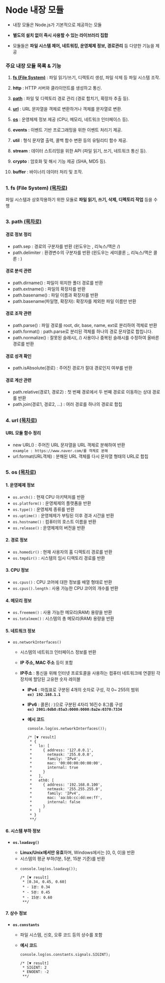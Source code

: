 # Node 내장 모듈

-  내장 모듈은 Node.js가 기본적으로 제공하는 모듈

-  **별도의 설치 없이 즉시 사용할 수 있는 라이브러리 집합**

-  모듈들은 **파일 시스템 제어, 네트워킹, 운영체제 정보, 경로관리** 등 다양한 기능을 제공

### 주요 내장 모듈 목록 & 기능

1. [**fs (File System)**](#1-fs-file-system-목차로) : 파일 읽기/쓰기, 디렉토리 생성, 파일 삭제 등 파일 시스템 조작.

2. **http** : HTTP 서버와 클라이언트를 생성하고 통신.

3. [**path**](#3-path-목차로) : 파일 및 디렉토리 경로 관리 (경로 합치기, 확장자 추출 등).

4. [**url**](#4-url-목차로) : URL 문자열을 객체로 변환하거나 객체를 문자열로 변환.

5. [**os**](#5-os-목차로) : 운영체제 정보 제공 (CPU, 메모리, 네트워크 인터페이스 등).

6. **events** : 이벤트 기반 프로그래밍을 위한 이벤트 처리기 제공.

7. **util** : 형식 문자열 출력, 콜백 함수 변환 등의 유틸리티 함수 제공.

8. **stream** : 데이터 스트리밍을 위한 API (파일 읽기, 쓰기, 네트워크 통신 등).

9. **crypto** : 암호화 및 해시 기능 제공 (SHA, MD5 등).

10.   **buffer** : 바이너리 데이터 처리 및 조작.

##

### 1. fs (File System) [(목차로)](#주요-내장-모듈-목록--기능)

파일 시스템과 상호작용하기 위한 모듈로 **파일 읽기, 쓰기, 삭제, 디렉토리 작업** 등을 수행

##

### 3. path [(목차로)](#주요-내장-모듈-목록--기능)

#### 경로 정보 정리

-  path.sep : 경로의 구분자를 반환 (윈도우는 \, 리눅스/맥은 /)
-  path.delimiter : 환경변수의 구분자를 반환 (윈도우는 세미콜론 ;, 리눅스/맥은 콜론 : )

#### 경로 분석 관련

-  path.dirname() : 파일이 위치한 폴더 경로를 반환
-  path.extname() : 파일의 확장자를 반환
-  path.basename() : 파일 이름과 확장자를 반환
-  path.basename(파일명, 확장자): 확장자를 제외한 파일 이름만 반환

#### 경로 조작 관련

-  path.parse() : 파일 경로를 root, dir, base, name, ext로 분리하여 객체로 반환
-  path.format() : path.parse로 분리된 객체를 하나의 경로 문자열로 합칩니다.
-  path.normalize() : 잘못된 슬래시(\, /) 사용이나 중복된 슬래시를 수정하여 올바른 경로를 반환

#### 경로 성격 확인

-  path.isAbsolute(경로) : 주어진 경로가 절대 경로인지 여부를 반환

#### 경로 계산 관련

-  path.relative(경로1, 경로2) : 첫 번째 경로에서 두 번째 경로로 이동하는 상대 경로를 반환
-  path.join(경로1, 경로2, …) : 여러 경로를 하나의 경로로 합칩

##

### 4. url [(목차로)](#주요-내장-모듈-목록--기능)

#### URL 모듈 함수 정리

-  new URL() : 주어진 URL 문자열을 URL 객체로 분해하여 반환\
    `example : https://www.naver.com/를 객체로 분해`
-  url.format(URL객체) : 분해된 URL 객체를 다시 문자열 형태의 URL로 합칩

##

### 5. os [(목차로)](#주요-내장-모듈-목록--기능)

#### 1. 운영체제 정보

-  `os.arch()` : 현재 CPU 아키텍처를 반환
-  `os.platform()` : 운영체제의 플랫폼을 반환
-  `os.type()` : 운영체제 종류를 반환
-  `os.uptime()` : 운영체제가 부팅된 이후 경과 시간을 반환
-  `os.hostname()` : 컴퓨터의 호스트 이름을 반환
-  `os.release()` : 운영체제의 버전을 반환

#### 2. 경로 정보

-  `os.homedir()` : 현재 사용자의 홈 디렉토리 경로를 반환
-  `os.tmpdir()` : 시스템의 임시 디렉토리 경로를 반환

#### 3. CPU 정보

-  `os.cpus()` : CPU 코어에 대한 정보를 배열 형태로 반환
-  `os.cpus().length` : 사용 가능한 CPU 코어의 개수를 반환

#### 4. 메모리 정보

-  `os.freemem()` : 사용 가능한 메모리(RAM) 용량을 반환
-  `os.totalmem()` : 시스템의 총 메모리(RAM) 용량을 반환

#### 5. 네트워크 정보

-  `os.networkInterfaces()`

   -  시스템의 네트워크 인터페이스 정보를 반환
   -  **IP 주소, MAC 주소** 등이 포함
   -  **IP주소** : 통신을 위해 인터넷 프로토콜을 사용하는 컴퓨터 네트워크에 연결된 각 장치에 할당된 고유한 숫자 레이블

      -  **IPv4** : 마침표로 구분된 4개의 숫자로 구성, 각 0~ 255의 범위\
         **`ex) 192.168.1.1`**
      -  **IPv6** : 콜론( _:_ )으로 구분된 4자리 16진수 8그룹 구성\
         **`ex) 2001:0db8:85a3:0000:0000:8a2e:0370:7334`**
      -  **예시 코드**

         ```
         console.log(os.networkInterfaces());

         /* [▼ result]
          * {
          *   lo: [
          *     { address: '127.0.0.1',
          *       netmask: '255.0.0.0',
          *       family: 'IPv4',
          *       mac: '00:00:00:00:00:00',
          *       internal: true
          *     }
          *   ],
          *   eth0: [
          *     { address: '192.168.0.100',
          *       netmask: '255.255.255.0',
          *       family: 'IPv4',
          *       mac: 'aa:bb:cc:dd:ee:ff',
          *       internal: false
          *     }
          *   ]
          * }
          **/
         ```

#### 6. 시스템 부하 정보

-  **`os.loadavg()`**

   -  **Linux/Unix에서만 유효**하며, Windows에서는 [0, 0, 0]을 반환
   -  시스템의 평균 부하(1분, 5분, 15분 기준)를 반환
   -  ```
      console.log(os.loadavg());

      /* [▼ result]
       * [0.34, 0.45, 0.60]
       * - 1분: 0.34
       * - 5분: 0.45
       * - 15분: 0.60
       **/
      ```

#### 7. 상수 정보

-  **`os.constants`**

   -  파일 시스템, 신호, 오류 코드 등의 상수를 포함
   -  **예시 코드**

      ```
      console.log(os.constants.signals.SIGINT);

      /* [▼ result]
       * SIGINT: 2
       * ENOENT: -2
       **/
      ```
